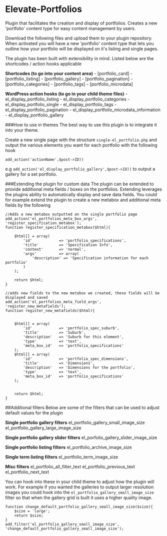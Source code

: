 # Elevate-Portfolios
Plugin that facilitates the creation and display of portfolios. Creates a new 'portfolio' content type for easy content management by users. 

Download the following files and upload them to your plugin repository. When activated you will have a new 'portfolio' content type that lets you outline how your 
portfolio will be displayed on it's listing and single pages.

The plugin has been built with extensibility in mind. Listed below are the shortcodes / action hooks applicable

**Shortcodes (to go into your content area)**
	- [portfolio_card]
	- [portfolio_listing]
	- [portfolio_gallery]
	- [portfolio_pagination]
	- [portfolio_categories]
	- [portfolio_tags]
	- [portfolio_microdata]

**WordPress action hooks (to go in your child theme files)**
	- el_display_portfolio_listing
	- el_display_portfolio_categories
	- el_display_portfolio_single
	- el_display_portfolio_tags
	- el_display_portfolio_pagination
	- el_display_portfolio_microdata_information
	- el_display_portfolio_gallery

###How to use in themes
The best way to use this plugin is to integrate it into your theme. 

Create a new single page with the structure `single-el_portfolio.php` and output the various elements you want for each portfolio with the following hook

`add_action('actionName',$post->ID))` 

e.g `add_action('el_display_portfolio_gallery',$post->ID))` to output a gallery for a set portfolio.


###Extending the plugin for custom data
The plugin can be extended to provide additional meta fields / boxes on the portfolios. Extending leverages the plugins ability to automatically display and save data fields.
You could for example extend the plugin to create a new metabox and additional meta fields by the following

```
//Adds a new metabox outputted on the single portfolio page
add_action('el_portfolios_meta_box_args', 'register_specification_metabox');
function register_specification_metabox($html){

	$html[] = array(
		'id'			=> 'portfolio_specifications',
		'title'			=> 'Specification Info',
		'context'		=> 'normal',
		'args'			=> array(
			'description' => 'Specification information for each portfolio'
		)	
	);

	return $html;
}

//adds new fields to the new metabox we created, these fields will be displayed and saved
add_action('el_portfolios_meta_field_args', 'register_new_metafields');
function register_new_metafields($html){
	
	
	$html[] = array(
		'id'			=> 'portfolio_spec_suburb',
		'title'			=> 'Suburb',
		'description'	=> 'Suburb for this element',
		'type'			=> 'text',
		'meta_box_id'	=> 'portfolio_specifications'
	);	
	$html[] = array(
		'id'			=> 'portfolio_spec_dimensions',
		'title'			=> 'Dimensions',
		'description'	=> 'Dimensions for the portfolio',
		'type'			=> 'text',
		'meta_box_id'	=> 'portfolio_specifications'
	);

	
	return $html;
}
```

##Additional filters
Below are some of the filters that can be used to adjust default values for the plugin


**Single portfolio gallery filters**
el_portfolio_gallery_small_image_size
el_portfolio_gallery_large_image_size

**Single portfolio gallery slider filters**
el_porfolio_gallery_slider_image_size

**Single portfolio listing filters**
el_portfolio_archive_image_size

**Single term listing filters**
el_portfolio_term_image_size

**Misc filters**
el_portfolio_all_filter_text
el_portfolio_previous_text
el_portfolio_next_text

You can hook into these in your child theme to adjust how the plugin will work. For example if you wanted the galleries to output larger resolution images you could 
hook into the `el_portfolio_gallery_small_image_size` filter so that when the gallery grid is built it uses a higher quality image.

```
function change_default_portfolio_gallery_small_image_size($size){
	$size = 'large';
	return $size;
}
add_filter('el_portfolio_gallery_small_image_size', 'change_default_portfolio_gallery_small_image_size');

```




